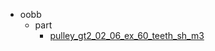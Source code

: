 * oobb
  * part
    * [pulley_gt2_02_06_ex_60_teeth_sh_m3](oobb/part/pulley_gt2_02_06_ex_60_teeth_sh_m3)
